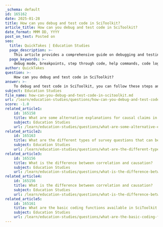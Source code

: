 ```yaml
---
_schema: default
id: 165162
date: 2025-01-28
title: How can you debug and test code in SciToolkit?
article_title: How can you debug and test code in SciToolkit?
date_format: MMM DD, YYYY
post_on_text: Posted on
seo:
  title: QuickTakes | Education Studies
  page_description: >-
    This article provides a comprehensive guide on debugging and testing code in SciToolkit, outlining steps such as entering debug mode, setting breakpoints, using help commands, and performing various testing strategies.
  page_keywords: >-
    debug mode, breakpoints, step through code, help commands, code logic, static tests, inline asserts, unit tests, logging, iterative testing, best practices
author: QuickTakes
question: >-
    How can you debug and test code in SciToolkit?
answer: >-
    To debug and test code in SciToolkit, you can follow these steps and best practices:\n\n1. **Entering Debug Mode**: Start by running your code and entering debug mode using the command `debug()`. This allows you to step through your code and inspect its behavior.\n\n2. **Setting Breakpoints**: You can set breakpoints in your code to pause execution at specific points. For example, you can enter `break DrawCircle` to set a breakpoint at the beginning of the `DrawCircle` function. This helps you to focus on specific areas of your code where you suspect issues may arise.\n\n3. **Step Through Code**: Use the command `stepin` to enter into the function at the breakpoint. This allows you to execute your code line by line, making it easier to identify logical errors or issues.\n\n4. **Using Help Commands**: While in debug mode, you can access help by typing `help` or `h` to get assistance with debugging commands. If you need to see the call stack, you can use `(w)here` or `bt`.\n\n5. **Reviewing Code Logic**: As you step through the code, check for syntax errors, algorithmic logic, and ensure that the code adheres to the rules of the programming language. This is crucial for identifying where things might be going wrong.\n\n6. **Testing Code**: Testing is an essential part of the development process. You should create a series of tests to verify that your code behaves as expected. This can include:\n   - **Static Tests**: These are performed by your editor as you write code to catch potential crashes.\n   - **Inline Asserts**: Use assertions to check intermediate computations.\n   - **Unit Tests**: Test individual functions or units of code to ensure they work correctly.\n\n7. **Logging and Monitoring**: Implement logging to track the performance and behavior of your code. This can help you identify issues that may not be apparent during debugging.\n\n8. **Iterative Testing**: Just like refining a recipe, you should iteratively test your code with various inputs, including edge cases, to ensure robustness.\n\n9. **Documentation and Resources**: To enhance your debugging and testing skills, consider reading books, blogs, or tutorials on best practices. Watching videos or taking courses on relevant tools and frameworks can also be beneficial.\n\nBy following these steps and best practices, you can effectively debug and test your code in SciToolkit, ensuring that it functions as intended and is free of errors.
subject: Education Studies
file_name: how-can-you-debug-and-test-code-in-scitoolkit.md
url: /learn/education-studies/questions/how-can-you-debug-and-test-code-in-scitoolkit
score: -1.0
related_article1:
    id: 165158
    title: What are some alternative explanations for causal claims in nature and health?
    subject: Education Studies
    url: /learn/education-studies/questions/what-are-some-alternative-explanations-for-causal-claims-in-nature-and-health
related_article2:
    id: 165163
    title: What are the different types of survey questions that can be designed for data collection?
    subject: Education Studies
    url: /learn/education-studies/questions/what-are-the-different-types-of-survey-questions-that-can-be-designed-for-data-collection
related_article3:
    id: 165156
    title: What is the difference between correlation and causation?
    subject: Education Studies
    url: /learn/education-studies/questions/what-is-the-difference-between-correlation-and-causation
related_article4:
    id: 165156
    title: What is the difference between correlation and causation?
    subject: Education Studies
    url: /learn/education-studies/questions/what-is-the-difference-between-correlation-and-causation
related_article5:
    id: 165161
    title: What are the basic coding functions available in SciToolkit for creating experiments?
    subject: Education Studies
    url: /learn/education-studies/questions/what-are-the-basic-coding-functions-available-in-scitoolkit-for-creating-experiments
---
```


&nbsp;